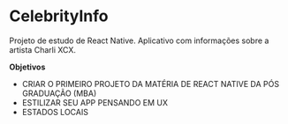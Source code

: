 # CelebrityInfo

Projeto de estudo de React Native. 
Aplicativo com informações sobre a artista Charli XCX.

**Objetivos**

- CRIAR O PRIMEIRO PROJETO DA MATÉRIA DE REACT NATIVE DA PÓS GRADUAÇÃO (MBA)
- ESTILIZAR SEU APP PENSANDO EM UX
- ESTADOS LOCAIS
